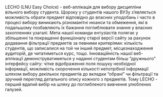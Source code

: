    LECHO (LNU Easy Choice) - веб-аплікація для вибору дисципліни вільного вибору студента.
   Щороку у студентів нашого ВУЗу з’являється можливість обрати предмет відповідно до власних уподобань і часто в процесі вибору виникають різноманітні нюанси та обмеження, які в подальшому позбавляють їх бажання поглиблювати знання у власних захопленнях узагалі.
   Мета нашої команди ентузіастів полягає у збільшенні та покращенні функціоналу старої версії сайту за рахунок додавання фільтрації предметів за певними критеріями: кількість студентів, що записалися на той чи інший предмет, місцезнаходження аудиторій, де читатиметься курс, тощо. Інноваційність нашої веб-аплікації демонструватиметься  у наданні студентам більш “дружнього” інтерфейсу сайту: чітке відображення поля пошуку необхідної інформації, можливість скорочення кількості непотрібної інформації шляхом  вибору декількох предметів до вкладки “обрані” чи фільтрації та зручний перегляд детального опису кожного з предметів.
   Тому LECHO - перший вдалий вибір на шляху до поглибленого вивчення улюблених галузей.
